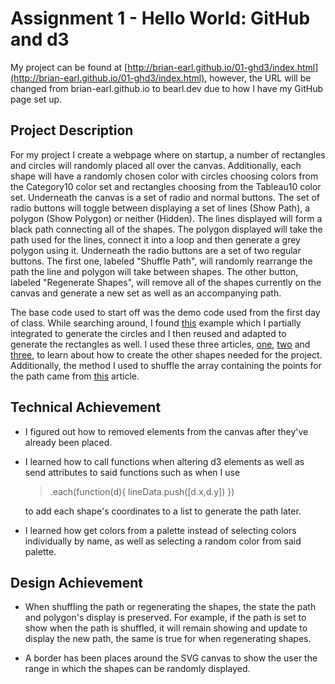 Assignment 1 - Hello World: GitHub and d3
===

My project can be found at [http://brian-earl.github.io/01-ghd3/index.html](http://brian-earl.github.io/01-ghd3/index.html), however, the URL will be changed from brian-earl.github.io to bearl.dev due to how I have my GitHub page set up.


Project Description
---

For my project I create a webpage where on startup, a number of rectangles and circles will randomly placed all over the canvas. Additionally, each shape will have a randomly chosen color with circles choosing colors from the Category10 color set and rectangles choosing from the Tableau10 color set. Underneath the canvas is a set of radio and normal buttons. The set of radio buttons will toggle between displaying a set of lines (Show Path), a polygon (Show Polygon) or neither (Hidden). The lines displayed will form a black path connecting all of the shapes. The polygon displayed will take the path used for the lines, connect it into a loop and then generate a grey polygon using it. Underneath the radio buttons are a set of two regular buttons. The first one, labeled "Shuffle Path", will randomly rearrange the path the line and polygon will take between shapes. The other button, labeled "Regenerate Shapes", will remove all of the shapes currently on the canvas and generate a new set as well as an accompanying path.

The base code used to start off was the demo code used from the first day of class. While searching around, I found [this](https://observablehq.com/@d3/click-vs-drag) example which I partially integrated to generate the circles and I then reused and adapted to generate the rectangles as well. I used these three articles, [one](https://www.d3-graph-gallery.com/graph/shape.html), [two](https://www.geeksforgeeks.org/d3-js-line-method/) and [three](http://using-d3js.com/05_09_polygons.html), to learn about how to create the other shapes needed for the project. Additionally, the method I used to shuffle the array containing the points for the path came from [this](https://javascript.info/task/shuffle) article.


Technical Achievement
---

- I figured out how to removed elements from the canvas after they've already been placed.
- I learned how to call functions when altering d3 elements as well as send attributes to said functions such as when I use
    >.each(function(d){ lineData.push([d.x,d.y]) })
    
    to add each shape's coordinates to a list to generate the path later.
- I learned how get colors from a palette instead of selecting colors individually by name, as well as selecting a random color from said palette.


Design Achievement
---

- When shuffling the path or regenerating the shapes, the state the path and polygon's display is preserved. For example, if the path is set to show when the path is shuffled, it will remain showing and update to display the new path, the same is true for when regenerating shapes.

- A border has been places around the SVG canvas to show the user the range in which the shapes can be randomly displayed.
